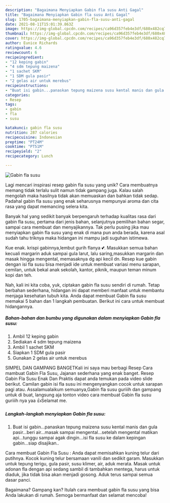 ```yaml
---
description: "Bagaimana Menyiapkan Gabin fla susu Anti Gagal"
title: "Bagaimana Menyiapkan Gabin fla susu Anti Gagal"
slug: 1705-bagaimana-menyiapkan-gabin-fla-susu-anti-gagal
date: 2021-08-11T15:01:39.863Z
image: https://img-global.cpcdn.com/recipes/ca96d357feb4e3df/680x482cq70/gabin-fla-susu-foto-resep-utama.jpg
thumbnail: https://img-global.cpcdn.com/recipes/ca96d357feb4e3df/680x482cq70/gabin-fla-susu-foto-resep-utama.jpg
cover: https://img-global.cpcdn.com/recipes/ca96d357feb4e3df/680x482cq70/gabin-fla-susu-foto-resep-utama.jpg
author: Eunice Richards
ratingvalue: 4.6
reviewcount: 6
recipeingredient:
- "12 keping gabin"
- "4 sdm tepung maizena"
- "1 sachet SKM"
- "1 SDM gula pasir"
- "2 gelas air untuk merebus"
recipeinstructions:
- "Buat isi gabin...panaskan tepung maizena susu kental manis dan gula pasir...beri air...masak sampai mengental...setelah mengental matikan api...tunggu sampai agak dingin...isi fla susu ke dalam kepingan gabin...siap disajikan.."
categories:
- Resep
tags:
- gabin
- fla
- susu

katakunci: gabin fla susu 
nutrition: 287 calories
recipecuisine: Indonesian
preptime: "PT24M"
cooktime: "PT51M"
recipeyield: "2"
recipecategory: Lunch

---
```



![Gabin fla susu](https://img-global.cpcdn.com/recipes/ca96d357feb4e3df/680x482cq70/gabin-fla-susu-foto-resep-utama.jpg)

Lagi mencari inspirasi resep gabin fla susu yang unik? Cara membuatnya memang tidak terlalu sulit namun tidak gampang juga. Kalau salah mengolah maka hasilnya tidak akan memuaskan dan bahkan tidak sedap. Padahal gabin fla susu yang enak seharusnya mempunyai aroma dan cita rasa yang dapat memancing selera kita.

Banyak hal yang sedikit banyak berpengaruh terhadap kualitas rasa dari gabin fla susu, pertama dari jenis bahan, selanjutnya pemilihan bahan segar, sampai cara membuat dan menyajikannya. Tak perlu pusing jika mau menyiapkan gabin fla susu yang enak di mana pun anda berada, karena asal sudah tahu triknya maka hidangan ini mampu jadi suguhan istimewa.

Kue enak. krispi gabinnya,lembut gurih flanya 💕. Masukkan semua bahan kecuali margarin aduk sampai gula larut, lalu saring,masukkan margarin dan masak hingga mengental, memasaknya dg api kecil dn. Resep kue gabin dengan isi fla susu bisa menjadi ide untuk membuat variasi menu sarapan, cemilan, untuk bekal anak sekolah, kantor, piknik, maupun teman minum kopi dan teh.


Nah, kali ini kita coba, yuk, ciptakan gabin fla susu sendiri di rumah. Tetap berbahan sederhana, hidangan ini dapat memberi manfaat untuk membantu menjaga kesehatan tubuh kita. Anda dapat membuat Gabin fla susu memakai 5 bahan dan 1 langkah pembuatan. Berikut ini cara untuk membuat hidangannya.

<!--inarticleads1-->

##### Bahan-bahan dan bumbu yang digunakan dalam menyiapkan Gabin fla susu:

1. Ambil 12 keping gabin
1. Sediakan 4 sdm tepung maizena
1. Ambil 1 sachet SKM
1. Siapkan 1 SDM gula pasir
1. Gunakan 2 gelas air untuk merebus


SIMPEL DAN GAMPANG BANGETKali ini saya mau berbagi Resep Cara mambuat Gabin Fla Susu, Jajanan sederhana yang enak banget. Resep Gabin Fla Susu Enak Dan Praktis dapat anda temukan pada video slide berikut. Camilan gabin isi fla susu ini mengenyangkan cocok untuk sarapan pagi atau. Assalamualaikum semuanya,Gabin fla susu guriiih dan gampang untuk di buat, langsung aja tonton video cara membuat Gabin fla susu guriiih nya yaa 👍Selamat me. 

<!--inarticleads2-->

##### Langkah-langkah menyiapkan Gabin fla susu:

1. Buat isi gabin...panaskan tepung maizena susu kental manis dan gula pasir...beri air...masak sampai mengental...setelah mengental matikan api...tunggu sampai agak dingin...isi fla susu ke dalam kepingan gabin...siap disajikan..


Cara membuat Gabin Fla Susu : Anda dapat memisahkan kuning telur dari putihnya. Kocok kuning telur bersamaan vanili dan sedikit garam. Masukkan untuk tepung terigu, gula pasir, susu klimer, air, aduk merata. Masak untuk adonan fla dengan api sedang sambil di tambahkan mentega, harus untuk diaduk, jika tidak bisa akan menjadi gosong. Aduk terus sampai semua dasar panci. 

Bagaimana? Gampang kan? Itulah cara membuat gabin fla susu yang bisa Anda lakukan di rumah. Semoga bermanfaat dan selamat mencoba!
